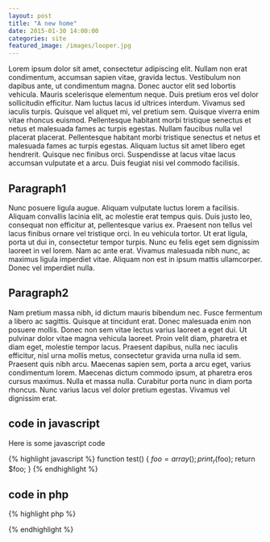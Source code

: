 ```yaml
---
layout: post
title: "A new home"
date: 2015-01-30 14:00:00
categories: site
featured_image: /images/looper.jpg
---
```


 Lorem ipsum dolor sit amet, consectetur adipiscing elit. Nullam non erat condimentum, accumsan sapien vitae, gravida lectus. Vestibulum non dapibus ante, ut condimentum magna. Donec auctor elit sed lobortis vehicula. Mauris scelerisque elementum neque. Duis pretium eros vel dolor sollicitudin efficitur. Nam luctus lacus id ultrices interdum. Vivamus sed iaculis turpis. Quisque vel aliquet mi, vel pretium sem. Quisque viverra enim vitae rhoncus euismod. Pellentesque habitant morbi tristique senectus et netus et malesuada fames ac turpis egestas. Nullam faucibus nulla vel placerat placerat. Pellentesque habitant morbi tristique senectus et netus et malesuada fames ac turpis egestas. Aliquam luctus sit amet libero eget hendrerit. Quisque nec finibus orci. Suspendisse at lacus vitae lacus accumsan vulputate et a arcu. Duis feugiat nisi vel commodo facilisis.

## Paragraph1

Nunc posuere ligula augue. Aliquam vulputate luctus lorem a facilisis. Aliquam convallis lacinia elit, ac molestie erat tempus quis. Duis justo leo, consequat non efficitur at, pellentesque varius ex. Praesent non tellus vel lacus finibus ornare vel tristique orci. In eu vehicula tortor. Ut erat ligula, porta ut dui in, consectetur tempor turpis. Nunc eu felis eget sem dignissim laoreet in vel lorem. Nam ac ante erat. Vivamus malesuada nibh nunc, ac maximus ligula imperdiet vitae. Aliquam non est in ipsum mattis ullamcorper. Donec vel imperdiet nulla.

## Paragraph2

Nam pretium massa nibh, id dictum mauris bibendum nec. Fusce fermentum a libero ac sagittis. Quisque at tincidunt erat. Donec malesuada enim non posuere mollis. Donec non sem vitae lectus varius laoreet a eget dui. Ut pulvinar dolor vitae magna vehicula laoreet. Proin velit diam, pharetra et diam eget, molestie tempor lacus. Praesent dapibus, nulla nec iaculis efficitur, nisl urna mollis metus, consectetur gravida urna nulla id sem. Praesent quis nibh arcu. Maecenas sapien sem, porta a arcu eget, varius condimentum lorem. Maecenas dictum commodo ipsum, at pharetra eros cursus maximus. Nulla et massa nulla. Curabitur porta nunc in diam porta rhoncus. Nunc varius lacus vel dolor pretium egestas. Vivamus vel dignissim erat. 

## code in javascript

Here is some javascript code

{% highlight javascript %}
function test() {
	$foo = array();
	print_r($foo);
	return $foo;
}
{% endhighlight %}

## code in php

{% highlight php %}
<?php
	function test() {
		$foo = array();
		print_r($foo);
		return $foo;
	}
?>
{% endhighlight %}